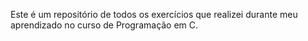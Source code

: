 Este é um repositório de todos os exercícios que realizei durante meu aprendizado no curso de Programação em C. 
